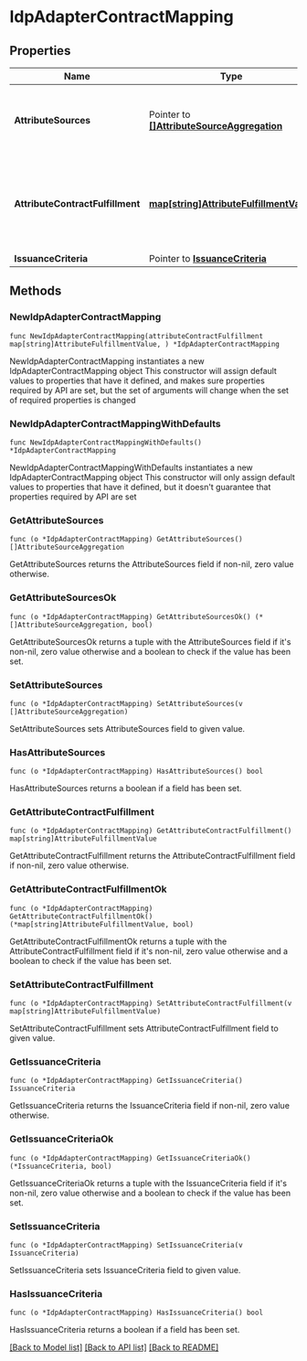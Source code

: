 # IdpAdapterContractMapping

## Properties

Name | Type | Description | Notes
------------ | ------------- | ------------- | -------------
**AttributeSources** | Pointer to [**[]AttributeSourceAggregation**](AttributeSourceAggregation.md) | A list of configured data stores to look up attributes from. | [optional] 
**AttributeContractFulfillment** | [**map[string]AttributeFulfillmentValue**](AttributeFulfillmentValue.md) | A list of mappings from attribute names to their fulfillment values. | 
**IssuanceCriteria** | Pointer to [**IssuanceCriteria**](IssuanceCriteria.md) |  | [optional] 

## Methods

### NewIdpAdapterContractMapping

`func NewIdpAdapterContractMapping(attributeContractFulfillment map[string]AttributeFulfillmentValue, ) *IdpAdapterContractMapping`

NewIdpAdapterContractMapping instantiates a new IdpAdapterContractMapping object
This constructor will assign default values to properties that have it defined,
and makes sure properties required by API are set, but the set of arguments
will change when the set of required properties is changed

### NewIdpAdapterContractMappingWithDefaults

`func NewIdpAdapterContractMappingWithDefaults() *IdpAdapterContractMapping`

NewIdpAdapterContractMappingWithDefaults instantiates a new IdpAdapterContractMapping object
This constructor will only assign default values to properties that have it defined,
but it doesn't guarantee that properties required by API are set

### GetAttributeSources

`func (o *IdpAdapterContractMapping) GetAttributeSources() []AttributeSourceAggregation`

GetAttributeSources returns the AttributeSources field if non-nil, zero value otherwise.

### GetAttributeSourcesOk

`func (o *IdpAdapterContractMapping) GetAttributeSourcesOk() (*[]AttributeSourceAggregation, bool)`

GetAttributeSourcesOk returns a tuple with the AttributeSources field if it's non-nil, zero value otherwise
and a boolean to check if the value has been set.

### SetAttributeSources

`func (o *IdpAdapterContractMapping) SetAttributeSources(v []AttributeSourceAggregation)`

SetAttributeSources sets AttributeSources field to given value.

### HasAttributeSources

`func (o *IdpAdapterContractMapping) HasAttributeSources() bool`

HasAttributeSources returns a boolean if a field has been set.

### GetAttributeContractFulfillment

`func (o *IdpAdapterContractMapping) GetAttributeContractFulfillment() map[string]AttributeFulfillmentValue`

GetAttributeContractFulfillment returns the AttributeContractFulfillment field if non-nil, zero value otherwise.

### GetAttributeContractFulfillmentOk

`func (o *IdpAdapterContractMapping) GetAttributeContractFulfillmentOk() (*map[string]AttributeFulfillmentValue, bool)`

GetAttributeContractFulfillmentOk returns a tuple with the AttributeContractFulfillment field if it's non-nil, zero value otherwise
and a boolean to check if the value has been set.

### SetAttributeContractFulfillment

`func (o *IdpAdapterContractMapping) SetAttributeContractFulfillment(v map[string]AttributeFulfillmentValue)`

SetAttributeContractFulfillment sets AttributeContractFulfillment field to given value.


### GetIssuanceCriteria

`func (o *IdpAdapterContractMapping) GetIssuanceCriteria() IssuanceCriteria`

GetIssuanceCriteria returns the IssuanceCriteria field if non-nil, zero value otherwise.

### GetIssuanceCriteriaOk

`func (o *IdpAdapterContractMapping) GetIssuanceCriteriaOk() (*IssuanceCriteria, bool)`

GetIssuanceCriteriaOk returns a tuple with the IssuanceCriteria field if it's non-nil, zero value otherwise
and a boolean to check if the value has been set.

### SetIssuanceCriteria

`func (o *IdpAdapterContractMapping) SetIssuanceCriteria(v IssuanceCriteria)`

SetIssuanceCriteria sets IssuanceCriteria field to given value.

### HasIssuanceCriteria

`func (o *IdpAdapterContractMapping) HasIssuanceCriteria() bool`

HasIssuanceCriteria returns a boolean if a field has been set.


[[Back to Model list]](../README.md#documentation-for-models) [[Back to API list]](../README.md#documentation-for-api-endpoints) [[Back to README]](../README.md)


